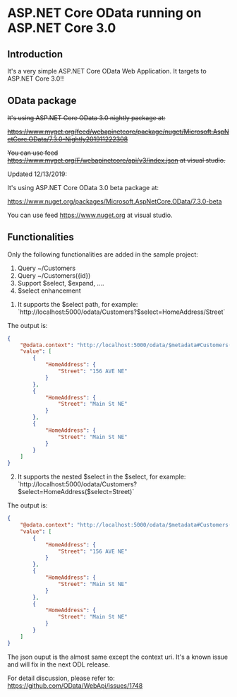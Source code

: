 # ASP.NET Core OData running on ASP.NET Core 3.0

## Introduction

It's a very simple ASP.NET Core OData Web Application. It targets to ASP.NET Core 3.0!!

## OData package

~~It's using ASP.NET Core OData 3.0 nightly package at:~~

~~https://www.myget.org/feed/webapinetcore/package/nuget/Microsoft.AspNetCore.OData/7.3.0-Nightly201911222308~~

~~You can use feed https://www.myget.org/F/webapinetcore/api/v3/index.json at visual studio.~~

Updated 12/13/2019:

It's using ASP.NET Core OData 3.0 beta package at:

https://www.nuget.org/packages/Microsoft.AspNetCore.OData/7.3.0-beta

You can use feed https://www.nuget.org at visual studio.

## Functionalities

Only the following functionalities are added in the sample project:

1. Query ~/Customers
2. Query ~/Customers({id})
3. Support $select, $expand, ....
4. $select enhancement 

1) It supports the $select path, for example: `http://localhost:5000/odata/Customers?$select=HomeAddress/Street`
   
The output is:
```json
{
    "@odata.context": "http://localhost:5000/odata/$metadata#Customers(HomeAddress/Street)",
    "value": [
        {
            "HomeAddress": {
                "Street": "156 AVE NE"
            }
        },
        {
            "HomeAddress": {
                "Street": "Main St NE"
            }
        },
        {
            "HomeAddress": {
                "Street": "Main St NE"
            }
        }
    ]
}
```
   
   
2) It supports the nested $select in the $select, for example: `http://localhost:5000/odata/Customers?$select=HomeAddress($select=Street)`

The output is:
```json
{
    "@odata.context": "http://localhost:5000/odata/$metadata#Customers(HomeAddress)",
    "value": [
        {
            "HomeAddress": {
                "Street": "156 AVE NE"
            }
        },
        {
            "HomeAddress": {
                "Street": "Main St NE"
            }
        },
        {
            "HomeAddress": {
                "Street": "Main St NE"
            }
        }
    ]
}

```

The json ouput is the almost same except the context uri. It's a known issue and will fix in the next ODL release.

For detail discussion, please refer to: https://github.com/OData/WebApi/issues/1748

